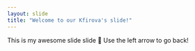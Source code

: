 ```yaml
---
layout: slide
title: "Welcome to our Kfirova's slide!"
---
```

This is my awesome slide slide 🎉
Use the left arrow to go back!
